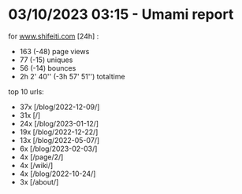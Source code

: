 # 03/10/2023 03:15 - Umami report
for www.shifeiti.com [24h] :

 - 163 (-48) page views
 - 77 (-15) uniques
 - 56 (-14) bounces
 - 2h 2' 40'' (-3h 57' 51'') totaltime


top 10 urls:
 - 37x [/blog/2022-12-09/]
 - 31x [/]
 - 24x [/blog/2023-01-12/]
 - 19x [/blog/2022-12-22/]
 - 13x [/blog/2022-05-07/]
 - 6x [/blog/2023-02-03/]
 - 4x [/page/2/]
 - 4x [/wiki/]
 - 4x [/blog/2022-10-24/]
 - 3x [/about/]



